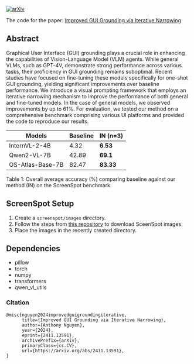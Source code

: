 [![arXiv](https://img.shields.io/badge/arXiv-2411.13591-b31b1b.svg)](https://arxiv.org/abs/2411.13591)

The code for the paper: [Improved GUI Grounding via Iterative Narrowing](https://arxiv.org/abs/2411.13591)

## Abstract

Graphical User Interface (GUI) grounding plays a crucial role in enhancing the capabilities of Vision-Language Model (VLM) agents. While general VLMs, such as GPT-4V, demonstrate strong performance across various tasks, their proficiency in GUI grounding remains suboptimal. Recent studies have focused on fine-tuning these models specifically for one-shot GUI grounding, yielding significant improvements over baseline performance. We introduce a visual prompting framework that employs an iterative narrowing mechanism to improve the performance of both general and fine-tuned models. In the case of general models, we observed improvements by up to 61%. For evaluation, we tested our method on a comprehensive benchmark comprising various UI platforms and provided the code to reproduce our results.


| Models              | Baseline | IN (n=3)    |
|---------------------|----------|-------|
| InternVL-2-4B       | 4.32     | **6.53**  |
| Qwen2-VL-7B         | 42.89    | **69.1**  |
| OS-Atlas-Base-7B    | 82.47    | **83.33** |

Table 1: Overall average accuracy (%) comparing baseline against our method (IN) on the ScreenSpot
benchmark.

## ScreenSpot Setup

1. Create a `screenspot/images` directory.
2. Follow the steps from [this repository](https://github.com/njucckevin/SeeClick) to download SceenSpot images.
3. Place the images in the recently created directory.

## Dependencies

- pillow
- torch
- numpy
- transformers
- qwen_vl_utils

### Citation
```
@misc{nguyen2024improvedguigroundingiterative,
      title={Improved GUI Grounding via Iterative Narrowing}, 
      author={Anthony Nguyen},
      year={2024},
      eprint={2411.13591},
      archivePrefix={arXiv},
      primaryClass={cs.CV},
      url={https://arxiv.org/abs/2411.13591}, 
}
```
